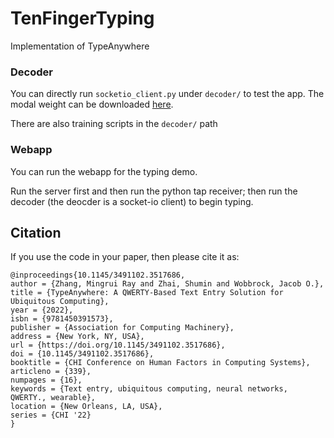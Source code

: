 # TenFingerTyping
Implementation of TypeAnywhere

### Decoder
You can directly run `socketio_client.py` under `decoder/` to test the app. The modal weight can be downloaded [here](https://drive.google.com/file/d/1HP7zbijsYhrpu5fJdEtURdhZcFvIhnGw/view?usp=sharing).

There are also training scripts in the `decoder/` path

### Webapp
You can run the webapp for the typing demo. 

Run the server first and then run the python tap receiver; then run the decoder (the deocder is a socket-io client) to  begin typing. 


## Citation
If you use the code in your paper, then please cite it as:

```
@inproceedings{10.1145/3491102.3517686,
author = {Zhang, Mingrui Ray and Zhai, Shumin and Wobbrock, Jacob O.},
title = {TypeAnywhere: A QWERTY-Based Text Entry Solution for Ubiquitous Computing},
year = {2022},
isbn = {9781450391573},
publisher = {Association for Computing Machinery},
address = {New York, NY, USA},
url = {https://doi.org/10.1145/3491102.3517686},
doi = {10.1145/3491102.3517686},
booktitle = {CHI Conference on Human Factors in Computing Systems},
articleno = {339},
numpages = {16},
keywords = {Text entry, ubiquitous computing, neural networks, QWERTY., wearable},
location = {New Orleans, LA, USA},
series = {CHI '22}
}
```
